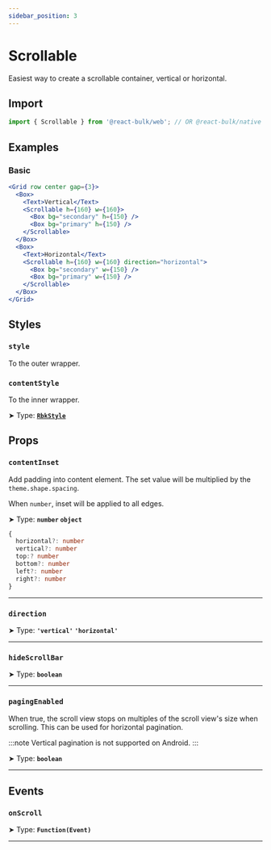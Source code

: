 ```yaml
---
sidebar_position: 3
---
```


# Scrollable

Easiest way to create a scrollable container, vertical or horizontal.

## Import

```jsx
import { Scrollable } from '@react-bulk/web'; // OR @react-bulk/native
```

## Examples

### Basic

```jsx live
<Grid row center gap={3}>
  <Box>
    <Text>Vertical</Text>
    <Scrollable h={160} w={160}>
      <Box bg="secondary" h={150} />
      <Box bg="primary" h={150} />
    </Scrollable>
  </Box>
  <Box>
    <Text>Horizontal</Text>
    <Scrollable h={160} w={160} direction="horizontal">
      <Box bg="secondary" w={150} />
      <Box bg="primary" w={150} />
    </Scrollable>
  </Box>
</Grid>
```

## Styles

### **`style`**
To the outer wrapper.

### **`contentStyle`**
To the inner wrapper.

➤ Type: **[`RbkStyle`](/docs/type-reference/rbk-style)** <br/>

## Props

### **`contentInset`**

Add padding into content element. The set value will be multiplied by the `theme.shape.spacing`.

When `number`, inset will be applied to all edges.

➤ Type: **`number` `object`** <br/>

```ts
{
  horizontal?: number
  vertical?: number
  top:? number
  bottom?: number
  left?: number
  right?: number
}
```

---

### **`direction`**

➤ Type: **`'vertical'` `'horizontal'`** <br/>

---

### **`hideScrollBar`**

➤ Type: **`boolean`** <br/>

---

### **`pagingEnabled`**

When true, the scroll view stops on multiples of the scroll view's size when scrolling. This can be used for horizontal pagination.

:::note
Vertical pagination is not supported on Android.
:::

➤ Type: **`boolean`** <br/>

---

## Events

### **`onScroll`**

➤ Type: **`Function(Event)`** <br/>

---
